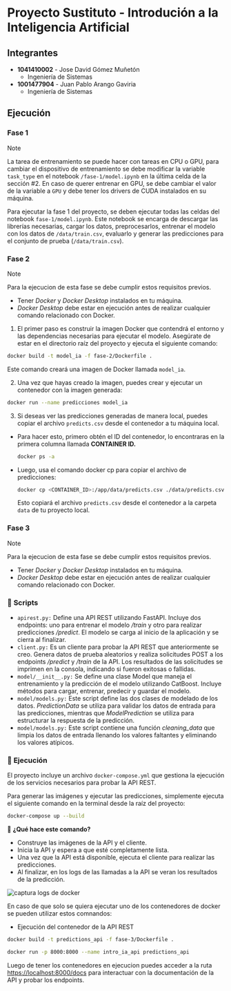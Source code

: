 # Proyecto Sustituto - Introdución a la Inteligencia Artificial

## **Integrantes**

- **1041410002** - Jose David Gómez Muñetón
  - Ingeniería de Sistemas
- **1001477904** - Juan Pablo Arango Gaviria
  - Ingeniería de Sistemas

## **Ejecución**

### Fase 1

> [!NOTE]
> La tarea de entrenamiento se puede hacer con tareas en CPU o GPU, para cambiar el dispositivo de entrenamiento se debe modificar la variable `task_type` en el notebook `/fase-1/model.ipynb` en la última celda de la sección #2. En caso de querer entrenar en GPU, se debe cambiar el valor de la variable a `GPU` y debe tener los drivers de CUDA instalados en su máquina.

Para ejecutar la fase 1 del proyecto, se deben ejecutar todas las celdas del notebook `fase-1/model.ipynb`.
Este notebook se encarga de descargar las librerías necesarias, cargar los datos, preprocesarlos, entrenar el modelo con los datos de `/data/train.csv`, evaluarlo y generar las predicciones para el conjunto de prueba (`/data/train.csv`).

### Fase 2

> [!NOTE]
> Para la ejecucion de esta fase se debe cumplir estos requisitos previos.
>
> - Tener _Docker_ y _Docker Desktop_ instalados en tu máquina.
> - _Docker Desktop_ debe estar en ejecución antes de realizar cualquier comando relacionado con Docker.

1. El primer paso es construir la imagen Docker que contendrá el entorno y las dependencias necesarias para ejecutar el modelo. Asegúrate de estar en el directorio raíz del proyecto y ejecuta el siguiente comando:

```bash
docker build -t model_ia -f fase-2/Dockerfile .
```

Este comando creará una imagen de Docker llamada `model_ia`.

2. Una vez que hayas creado la imagen, puedes crear y ejecutar un contenedor con la imagen generada:

```bash
docker run --name predicciones model_ia
```

3. Si deseas ver las predicciones generadas de manera local, puedes copiar el archivo `predicts.csv` desde el contenedor a tu máquina local.

- Para hacer esto, primero obtén el ID del contenedor, lo encontraras en la primera columna llamada **CONTAINER ID.**

  ```bash
  docker ps -a
  ```

- Luego, usa el comando docker cp para copiar el archivo de predicciones:

  ```bash
  docker cp <CONTAINER_ID>:/app/data/predicts.csv ./data/predicts.csv
  ```

  Esto copiará el archivo `predicts.csv` desde el contenedor a la carpeta `data` de tu proyecto local.

### Fase 3

> [!NOTE]
> Para la ejecucion de esta fase se debe cumplir estos requisitos previos.
>
> - Tener _Docker_ y _Docker Desktop_ instalados en tu máquina.
> - _Docker Desktop_ debe estar en ejecución antes de realizar cualquier comando relacionado con Docker.

### 📄 **Scripts**

- `apirest.py:` Define una API REST utilizando FastAPI. Incluye dos endpoints: uno para entrenar el modelo _/train_ y otro para realizar predicciones _/predict_. El modelo se carga al inicio de la aplicación y se cierra al finalizar.
- `client.py:` Es un cliente para probar la API REST que anteriormente se creo. Genera datos de prueba aleatorios y realiza solicitudes POST a los endpoints _/predict_ y _/train_ de la API. Los resultados de las solicitudes se imprimen en la consola, indicando si fueron exitosas o fallidas.
- `model/__init__.py:` Se define una clase Model que maneja el entrenamiento y la predicción de el modelo utilizando CatBoost. Incluye métodos para cargar, entrenar, predecir y guardar el modelo.
- `model/models.py:` Este script define las dos clases de modelado de los datos. _PredictionData_ se utiliza para validar los datos de entrada para las predicciones, mientras que _ModelPrediction_ se utiliza para estructurar la respuesta de la predicción.
- `model/models.py:` Este script contiene una función _cleaning_data_ que limpia los datos de entrada llenando los valores faltantes y eliminando los valores atípicos.

### 🚀 **Ejecución**

El proyecto incluye un archivo `docker-compose.yml` que gestiona la ejecución de los servicios necesarios para probar la API REST.

Para generar las imágenes y ejecutar las predicciones, simplemente ejecuta el siguiente comando en la terminal desde la raíz del proyecto:

```bash
docker-compose up --build
```

📌 **¿Qué hace este comando?**

- Construye las imágenes de la API y el cliente.
- Inicia la API y espera a que esté completamente lista.
- Una vez que la API está disponible, ejecuta el cliente para realizar las predicciones.
- Al finalizar, en los logs de las llamadas a la API se veran los resultados de la predicción.

![captura logs de docker](public/image.png)

En caso de que solo se quiera ejecutar uno de los contenedores de docker se pueden utilizar estos comnandos:

- Ejecución del contenedor de la API REST

```bash
docker build -t predictions_api -f fase-3/Dockerfile .
```

```bash
docker run -p 8000:8000 --name intro_ia_api predictions_api
```

Luego de tener los contenedores en ejecucion puedes acceder a la ruta [https://localhost:8000/docs](https://localhost:8000/docs) para interactuar con la documentación de la API y probar los endpoints.
